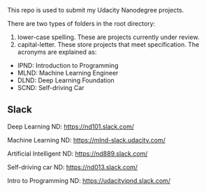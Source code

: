This repo is used to submit my Udacity Nanodegree projects.

There are two types of folders in the root directory:

1. lower-case spelling. These are projects currently under review. 
2. capital-letter. These store projects that meet specification. The acronyms are explained as:

- IPND: Introduction to Programming
- MLND: Machine Learning Engineer
- DLND: Deep Learning Foundation 
- ​SCND: Self-driving Car

## Slack

Deep Learning ND:		https://nd101.slack.com/

Machine Learning ND:	 https://mlnd-slack.udacity.com/

Artificial Intelligent ND:	 https://nd889.slack.com/

Self-driving car ND:		 https://nd013.slack.com/

Intro to Programming ND: https://udacityipnd.slack.com/